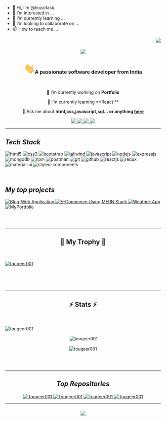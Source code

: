 - 👋 Hi, I’m @hozaifask
- 👀 I’m interested in ...
- 🌱 I’m currently learning ...
- 💞️ I’m looking to collaborate on ...
- 📫 How to reach me ...

<!---
hozaifask/hozaifask is a ✨ special ✨ repository because its `README.md` (this file) appears on your GitHub profile.
You can click the Preview link to take a look at your changes.
--->



<img align="right" src="https://visitor-badge.laobi.icu/badge?page_id=hozaifask.hozaifask" />

<h1 align="center">
    <img src="https://readme-typing-svg.herokuapp.com/?font=Righteous&size=35&center=true&vCenter=true&width=500&height=70&duration=4000&lines=Hi+There!+👋;+I'm+ Hozaifa Shaikh!;" />
</h1>


<h3 align="center">  <img src="https://raw.githubusercontent.com/ABSphreak/ABSphreak/master/gifs/Hi.gif" width="35">A passionate software developer from India</h3>

<br/>

<div align="center"> 
 
🔭 I’m currently working on **Portfolio**
 
 🌱 I’m currently learning **React **

 💬 Ask me about **html,css,javascript,sql... or anything [here]((https://github.com/hozaifask)/issues)**


 </div>
 
<div align="center"> 
  <a href="mailto:hozaifask463@gmail.com">
    <img src="https://img.shields.io/badge/Gmail-333333?style=for-the-badge&logo=gmail&logoColor=red" />
  </a>
  <a href="https://www.linkedin.com/in/hozaifa-shaikh/" target="_blank">
    <img src="https://img.shields.io/badge/LinkedIn-0077B5?style=for-the-badge&logo=linkedin&logoColor=white" target="_blank" />
  </a>
  <a href="https://my-portfolio-iota-coral.vercel.app" target="_blank">
     <img src="https://img.shields.io/badge/Portfolio-FF5722?style=for-the-badge&logo=todoist&logoColor=white" target="_blank" /> <!-- sqlite, safari, google-chrome are other good icon options -->
  </a>
    <a>
         <a href="https://drive.google.com/file/d/1zxvHJ195b_iGcwjiUKTt_6DL84pKVEus/view?usp=sharing" target="_blank">
    <img src="https://img.shields.io/badge/Resume-0077B5?style=for-the-badge&logo=Resume&logoColor=white" target="_blank" />
    </a>
    
</div>

 <hr/>
 
<h2><i>Tech Stack</i></h2>

<p>
    <img src="https://img.shields.io/badge/HTML5-E34F26?style=for-the-badge&logo=html5&logoColor=white" alt="html5" />
    <img src="https://img.shields.io/badge/CSS3-1572B6?style=for-the-badge&logo=css3&logoColor=white" alt="css3" />
    <img src="https://img.shields.io/badge/Bootstrap-563D7C?style=for-the-badge&logo=bootstrap&logoColor=white" alt="bootstrap" />
    <img src="https://img.shields.io/badge/Tailwind_CSS-38B2AC?style=for-the-badge&logo=tailwind-css&logoColor=white" alt="tailwind" />
    <img src="https://img.shields.io/badge/JavaScript-323330?style=for-the-badge&logo=javascript&logoColor=F7DF1E" alt="javascript" />
    <img src="https://img.shields.io/badge/Node.js-339933?style=for-the-badge&logo=nodedotjs&logoColor=white" alt="nodejs" />
    <img src="https://img.shields.io/badge/Express.js-000000?style=for-the-badge&logo=express&logoColor=white" alt="expressjs" />
    <img src="https://img.shields.io/badge/MongoDB-4EA94B?style=for-the-badge&logo=mongodb&logoColor=white" alt="mongodb" />
    <img src="https://img.shields.io/badge/npm-CB3837?style=for-the-badge&logo=npm&logoColor=white" alt="npm" />
    <img src="https://img.shields.io/badge/Postman-FF6C37?style=for-the-badge&logo=Postman&logoColor=white" alt="postman" />
    <img src="https://img.shields.io/badge/Git-f44d27?style=for-the-badge&logo=git&logoColor=white" alt="git" />
    <img src="https://img.shields.io/badge/GitHub-100000?style=for-the-badge&logo=github&logoColor=white" alt="github" />
    <img src="https://img.shields.io/badge/React-20232A?style=for-the-badge&logo=react&logoColor=61DAFB" alt="reactjs" />
    <img src="https://img.shields.io/badge/Redux-593D88?style=for-the-badge&logo=redux&logoColor=white" alt="redux" />
    <img src="https://img.shields.io/badge/Material%20UI-007FFF?style=for-the-badge&logo=mui&logoColor=white" alt="material-ui" />
    <img src="https://img.shields.io/badge/styled--components-DB7093?style=for-the-badge&logo=styled-components&logoColor=white" alt="styled-components" />
</p>
<br>
<!-----------------------------------Projet-------------------------------------->
<h2><i>My top projects</i></h2>
<p align="left">
    <a href="https://github.com/Touqeer001/Blog-Web-Application-Using-Mern-Stack.git" target="blank">
        <img src="https://img.shields.io/static/v1?style=for-the-badge&message=Blog Application&color=000000&logo=blog&logoColor=FFFFFF&label=" alt="Blog-Web Application" />
    </a>
    <a href="https://github.com/Touqeer001/E-Commerce-Using-MERN-Stack.git" target="blank">
        <img src="https://img.shields.io/static/v1?style=for-the-badge&message=E-Commerce Using MERN Stack&color=1BB91F&logo=tmux&logoColor=FFFFFF&label=" alt="E-Commerce Using MERN Stack" />
    </a>
    <a href="https://github.com/Touqeer001/Weather-web-base-application.git" target="blank">
        <img src="https://img.shields.io/static/v1?style=for-the-badge&message=Weather App&color=FD3A5C&logo=hotjar&logoColor=FFFFFF&label=" alt="Weather-App" />
    </a>
 
   
 <a href="https://github.com/Touqeer001/MyPortfolio.git" target="blank">
        <img src="https://img.shields.io/static/v1?style=for-the-badge&message=MyPortfolio&color=1a78f4&logo=portfolio&logoColor=FFFFFF&label=" alt="MyPortfolio" />
    </a>
   </p>
<br>





<br/>
<hr/>

<div align="center">
  <h2>🐍 My Trophy 🐍</h2>
  <br>
<p align="left"> <a href="https://github.com/ryo-ma/github-profile-trophy"><img src="https://github-profile-trophy.vercel.app/?username=touqeer001" alt="touqeer001" /></a> </p>
  
  <br/><br/><br/>
<hr/>
<h2 align="center">⚡ Stats ⚡</h2>
<br>
<div align=center>
 <p><img align="left" src="https://github-readme-stats.vercel.app/api/top-langs?username=touqeer001&show_icons=true&locale=en&layout=compact"&theme=dark  alt="touqeer001"/></p>
  <br/>
  <p>&nbsp;<img align="center" src="https://github-readme-stats.vercel.app/api?username=touqeer001&show_icons=true&locale=en" alt="touqeer001" /></p>

<p><img align="center" src="https://github-readme-streak-stats.herokuapp.com/?user=touqeer001&" alt="touqeer001" border_radius=0&theme=dark/></p>
</div>

<br/><br/>
<hr/>
<!----------------------------------- Top Repository Section ------------------------------------>

<h2><i>Top Repositories</i></h2>


<p>
    <a href="https://github.com/Touqeer001/Blog-Web-Application-Using-Mern-Stack.git">
        <img align="center" src="https://github-readme-stats.vercel.app/api/pin/?username=Touqeer001&repo=Blog-Web-Application-Using-Mern-Stack&locale=en&border_radius=0&theme=dark" alt="Touqeer001" />
    </a>
    <a href="https://github.com/Touqeer001/E-Commerce-Using-MERN-Stack.git">
        <img align="center" src="https://github-readme-stats.vercel.app/api/pin/?username=Touqeer001&repo=E-Commerce-Using-MERN-Stack&locale=en&border_radius=0&theme=dark" alt="Touqeer001" />
    </a>
<a href="https://github.com/Touqeer001/Weather-web-base-application.git">
        <img align="center" src="https://github-readme-stats.vercel.app/api/pin/?username=Touqeer001&repo=Weather-web-base-application&locale=en&border_radius=0&theme=dark" alt="Touqeer001" />
    </a>
    <a href="https://github.com/Touqeer001/MyPortfolio.git">
        <img align="center" src="https://github-readme-stats.vercel.app/api/pin/?username=Touqeer001&repo=MyPortfolio&locale=en&border_radius=0&theme=dark" alt="Touqeer001" />
    </a>
    
    
    
    
    
</p>
<hr/>

<h3 align="center">
    <img src="https://readme-typing-svg.herokuapp.com/?font=Righteous&size=25&center=true&vCenter=true&width=500&height=70&duration=4000&lines=Thanks+for+visiting!+✌️;+Shoot+me+a+message+on+Linkedin!;I'm+always+down+to+collab+:)">
</h3>

<br/>
